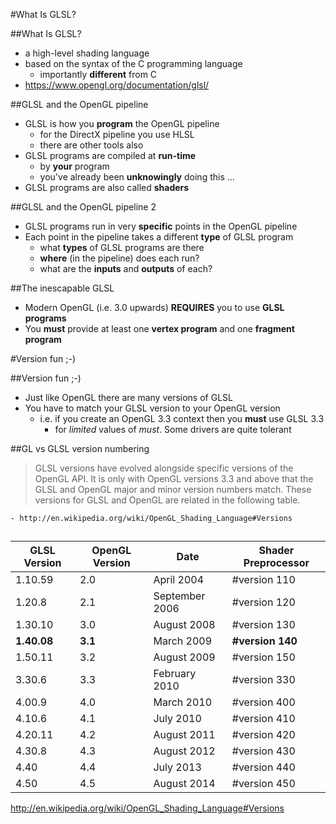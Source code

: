 #What Is GLSL?

##What Is GLSL?

- a high-level shading language
- based on the syntax of the C programming language
    - importantly **different** from C
- https://www.opengl.org/documentation/glsl/

##GLSL and the OpenGL pipeline

- GLSL is how you **program** the OpenGL pipeline
    - for the DirectX pipeline you use HLSL
    - there are other tools also
- GLSL programs are compiled at **run-time**
    - by **your** program
    - you've already been **unknowingly** doing this ...
- GLSL programs are also called **shaders**

##GLSL and the OpenGL pipeline 2

- GLSL programs run in very **specific** points in the OpenGL pipeline
- Each point in the pipeline takes a different **type** of GLSL program
    - what **types** of GLSL programs are there
    - **where** (in the pipeline) does each run?
    - what are the **inputs** and **outputs** of each?

##The inescapable GLSL

- Modern OpenGL (i.e. 3.0 upwards) **REQUIRES** you to use **GLSL programs**
- You **must** provide at least one **vertex program** and one **fragment program**

#Version fun ;-)

##Version fun ;-)

- Just like OpenGL there are many versions of GLSL
- You have to match your GLSL version to your OpenGL version
    - i.e. if you create an OpenGL 3.3 context then you **must** use GLSL 3.3
        - for *limited* values of *must*. Some drivers are quite tolerant

##GL vs GLSL version numbering

> GLSL versions have evolved alongside specific versions of the OpenGL API.
> It is only with OpenGL versions 3.3 and above that the GLSL and OpenGL major and minor version numbers match.
> These versions for GLSL and OpenGL are related in the following table.

    - http://en.wikipedia.org/wiki/OpenGL_Shading_Language#Versions

##

| GLSL Version | OpenGL Version | Date           | Shader Preprocessor |
|--------------|----------------|----------------|---------------------|
| 1.10.59      | 2.0            | April 2004     | #version 110        |
| 1.20.8       | 2.1            | September 2006 | #version 120        |
| 1.30.10      | 3.0            | August 2008    | #version 130        |
| **1.40.08**  | **3.1**        | March 2009     | **#version 140**    |
| 1.50.11      | 3.2            | August 2009    | #version 150        |
| 3.30.6       | 3.3            | February 2010  | #version 330        |
| 4.00.9       | 4.0            | March 2010     | #version 400        |
| 4.10.6       | 4.1            | July 2010      | #version 410        |
| 4.20.11      | 4.2            | August 2011    | #version 420        |
| 4.30.8       | 4.3            | August 2012    | #version 430        |
| 4.40         | 4.4            | July 2013      | #version 440        |
| 4.50         | 4.5            | August 2014    | #version 450        |

http://en.wikipedia.org/wiki/OpenGL_Shading_Language#Versions
